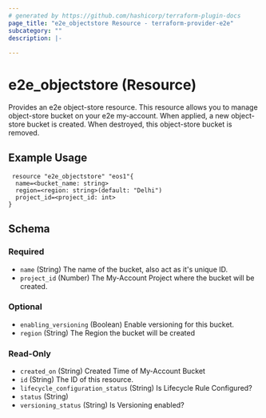 ```yaml
---
# generated by https://github.com/hashicorp/terraform-plugin-docs
page_title: "e2e_objectstore Resource - terraform-provider-e2e"
subcategory: ""
description: |-
  
---
```


# e2e_objectstore (Resource)

Provides an e2e object-store resource. This resource allows you to manage object-store bucket on your e2e my-account. When applied, a new object-store bucket is created. When destroyed, this object-store bucket is removed.



<!-- schema generated by tfplugindocs -->
## Example Usage
```hcl
 resource "e2e_objectstore" "eos1"{
  name=<bucket_name: string>
  region=<region: string>(default: "Delhi")
  project_id=<project_id: int>
}
```

## Schema

### Required

- `name` (String) The name of the bucket, also act as it's unique ID.
- `project_id` (Number) The My-Account Project where the bucket will be created.

### Optional

- `enabling_versioning` (Boolean) Enable versioning for this bucket.
- `region` (String) The Region the bucket will be created

### Read-Only

- `created_on` (String) Created Time of My-Account Bucket
- `id` (String) The ID of this resource.
- `lifecycle_configuration_status` (String) Is Lifecycle Rule Configured?
- `status` (String)
- `versioning_status` (String) Is Versioning enabled?



